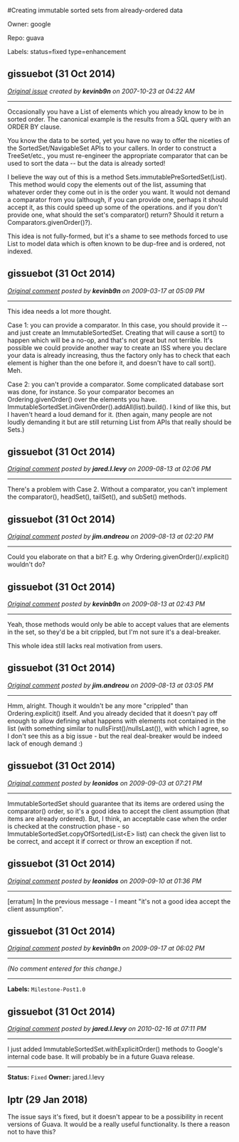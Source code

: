 #Creating immutable sorted sets from already-ordered data

Owner: google

Repo: guava

Labels: status=fixed type=enhancement 

## gissuebot (31 Oct 2014)

_[Original issue](https://code.google.com/p/guava-libraries/issues/detail?id=14) created by **kevinb9n** on 2007-10-23 at 04:22 AM_

---

Occasionally you have a List of elements which you already know to be in
sorted order. The canonical example is the results from a SQL query with an
ORDER BY clause.

You know the data to be sorted, yet you have no way to offer the niceties
of the SortedSet/NavigableSet APIs to your callers. In order to construct a
TreeSet/etc., you must re-engineer the appropriate comparator that can be
used to sort the data -- but the data is already sorted!

I believe the way out of this is a method Sets.immutablePreSortedSet(List).
&nbsp;This method would copy the elements out of the list, assuming that
whatever order they come out in is the order you want.  It would not demand
a comparator from you (although, if you can provide one, perhaps it should
accept it, as this could speed up some of the operations.  and if you don't
provide one, what should the set's comparator() return?  Should it return a
Comparators.givenOrder()?).

This idea is not fully-formed, but it's a shame to see methods forced to
use List to model data which is often known to be dup-free and is ordered,
not indexed.


## gissuebot (31 Oct 2014)

_[Original comment](https://code.google.com/p/guava-libraries/issues/detail?id=14#c1) posted by **kevinb9n** on 2009-03-17 at 05:09 PM_

---

This idea needs a lot more thought.

Case 1: you can provide a comparator. In this case, you should provide it -- and just
create an ImmutableSortedSet.  Creating that will cause a sort() to happen which will
be a no-op, and that's not great but not terrible.  It's possible we could provide
another way to create an ISS where you declare your data is already increasing, thus
the factory only has to check that each element is higher than the one before it, and
doesn't have to call sort().  Meh.

Case 2: you can't provide a comparator. Some complicated database sort was done, for
instance. So your comparator becomes an Ordering.givenOrder() over the elements you
have. ImmutableSortedSet.inGivenOrder().addAll(list).build(). I kind of like this,
but I haven't heard a loud demand for it. (then again, many people are not loudly
demanding it but are still returning List from APIs that really should be Sets.)


## gissuebot (31 Oct 2014)

_[Original comment](https://code.google.com/p/guava-libraries/issues/detail?id=14#c2) posted by **jared.l.levy** on 2009-08-13 at 02:06 PM_

---

There's a problem with Case 2. Without a comparator, you can't implement the 
comparator(), headSet(), tailSet(), and subSet() methods. 


## gissuebot (31 Oct 2014)

_[Original comment](https://code.google.com/p/guava-libraries/issues/detail?id=14#c3) posted by **jim.andreou** on 2009-08-13 at 02:20 PM_

---

Could you elaborate on that a bit? E.g. why Ordering.givenOrder()/.explicit() wouldn't 
do?


## gissuebot (31 Oct 2014)

_[Original comment](https://code.google.com/p/guava-libraries/issues/detail?id=14#c4) posted by **kevinb9n** on 2009-08-13 at 02:43 PM_

---

Yeah, those methods would only be able to accept values that are elements in the set,
so they'd be a bit crippled, but I'm not sure it's a deal-breaker.

This whole idea still lacks real motivation from users.


## gissuebot (31 Oct 2014)

_[Original comment](https://code.google.com/p/guava-libraries/issues/detail?id=14#c5) posted by **jim.andreou** on 2009-08-13 at 03:05 PM_

---

Hmm, alright. Though it wouldn't be any more "crippled" than Ordering.explicit() 
itself. And you already decided that it doesn't pay off enough to allow defining what 
happens with elements not contained in the list (with something similar to 
nullsFirst()/nullsLast()), with which I agree, so I don't see this as a big issue - but 
the real deal-breaker would be indeed lack of enough demand :)


## gissuebot (31 Oct 2014)

_[Original comment](https://code.google.com/p/guava-libraries/issues/detail?id=14#c6) posted by **leonidos** on 2009-09-03 at 07:21 PM_

---

ImmutableSortedSet should guarantee that its items are ordered using the comparator() 
order, so it's a good idea to accept the client assumption (that items are already 
ordered). But, I think, an acceptable case when the order is checked at the 
construction phase - so ImmutableSortedSet.copyOfSorted(List&lt;E> list) can check the 
given list to be correct, and accept it if correct or throw an exception if not.


## gissuebot (31 Oct 2014)

_[Original comment](https://code.google.com/p/guava-libraries/issues/detail?id=14#c7) posted by **leonidos** on 2009-09-10 at 01:36 PM_

---

[erratum]
In the previous message - I meant "it's not a good idea accept the client assumption".


## gissuebot (31 Oct 2014)

_[Original comment](https://code.google.com/p/guava-libraries/issues/detail?id=14#c8) posted by **kevinb9n** on 2009-09-17 at 06:02 PM_

---

_(No comment entered for this change.)_

---

**Labels:** `Milestone-Post1.0`


## gissuebot (31 Oct 2014)

_[Original comment](https://code.google.com/p/guava-libraries/issues/detail?id=14#c9) posted by **jared.l.levy** on 2010-02-16 at 07:11 PM_

---

I just added ImmutableSortedSet.withExplicitOrder() methods to Google's internal code 
base. It will probably be in a future Guava release.

---

**Status:** `Fixed`
**Owner:** jared.l.levy


## lptr (29 Jan 2018)

The issue says it's fixed, but it doesn't appear to be a possibility in recent versions of Guava. It would be a really useful functionality. Is there a reason not to have this?

